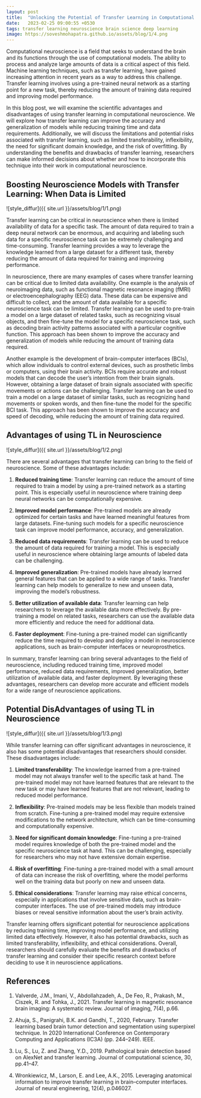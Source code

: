 ```yaml
---
layout: post
title:  "Unlocking the Potential of Transfer Learning in Computational Neuroscience: Pros and Cons"
date:   2023-02-25 09:00:55 +0530
tags: transfer learning neuroscience brain science deep learning
image: https://soveshmohapatra.github.io/assets/blog/1/4.png
---
```


Computational neuroscience is a field that seeks to understand the brain and its functions through the use of computational models. The ability to process and analyze large amounts of data is a critical aspect of this field. Machine learning techniques, such as transfer learning, have gained increasing attention in recent years as a way to address this challenge. Transfer learning involves using a pre-trained neural network as a starting point for a new task, thereby reducing the amount of training data required and improving model performance.

In this blog post, we will examine the scientific advantages and disadvantages of using transfer learning in computational neuroscience. We will explore how transfer learning can improve the accuracy and generalization of models while reducing training time and data requirements. Additionally, we will discuss the limitations and potential risks associated with transfer learning, such as limited transferability, inflexibility, the need for significant domain knowledge, and the risk of overfitting. By understanding the benefits and drawbacks of transfer learning, researchers can make informed decisions about whether and how to incorporate this technique into their work in computational neuroscience.

## Boosting Neuroscience Models with Transfer Learning: When Data is Limited

![style_diffur]({{ site.url }}/assets/blog/1/1.png)

Transfer learning can be critical in neuroscience when there is limited availability of data for a specific task. The amount of data required to train a deep neural network can be enormous, and acquiring and labeling such data for a specific neuroscience task can be extremely challenging and time-consuming. Transfer learning provides a way to leverage the knowledge learned from a large dataset for a different task, thereby reducing the amount of data required for training and improving performance.

In neuroscience, there are many examples of cases where transfer learning can be critical due to limited data availability. One example is the analysis of neuroimaging data, such as functional magnetic resonance imaging (fMRI) or electroencephalography (EEG) data. These data can be expensive and difficult to collect, and the amount of data available for a specific neuroscience task can be limited. Transfer learning can be used to pre-train a model on a large dataset of related tasks, such as recognizing visual objects, and then fine-tune the model for a specific neuroscience task, such as decoding brain activity patterns associated with a particular cognitive function. This approach has been shown to improve the accuracy and generalization of models while reducing the amount of training data required.

Another example is the development of brain-computer interfaces (BCIs), which allow individuals to control external devices, such as prosthetic limbs or computers, using their brain activity. BCIs require accurate and robust models that can decode the user’s intention from their brain signals. However, obtaining a large dataset of brain signals associated with specific movements or actions can be challenging. Transfer learning can be used to train a model on a large dataset of similar tasks, such as recognizing hand movements or spoken words, and then fine-tune the model for the specific BCI task. This approach has been shown to improve the accuracy and speed of decoding, while reducing the amount of training data required.

## Advantages of using TL in Neuroscience

![style_diffur]({{ site.url }}/assets/blog/1/2.png)

There are several advantages that transfer learning can bring to the field of neuroscience. Some of these advantages include:

1. **Reduced training time**: Transfer learning can reduce the amount of time required to train a model by using a pre-trained network as a starting point. This is especially useful in neuroscience where training deep neural networks can be computationally expensive.

2. **Improved model performance**: Pre-trained models are already optimized for certain tasks and have learned meaningful features from large datasets. Fine-tuning such models for a specific neuroscience task can improve model performance, accuracy, and generalization.

3. **Reduced data requirements**: Transfer learning can be used to reduce the amount of data required for training a model. This is especially useful in neuroscience where obtaining large amounts of labeled data can be challenging.

4. **Improved generalization**: Pre-trained models have already learned general features that can be applied to a wide range of tasks. Transfer learning can help models to generalize to new and unseen data, improving the model’s robustness.

5. **Better utilization of available data**: Transfer learning can help researchers to leverage the available data more effectively. By pre-training a model on related tasks, researchers can use the available data more efficiently and reduce the need for additional data.

6. **Faster deployment**: Fine-tuning a pre-trained model can significantly reduce the time required to develop and deploy a model in neuroscience applications, such as brain-computer interfaces or neuroprosthetics.

In summary, transfer learning can bring several advantages to the field of neuroscience, including reduced training time, improved model performance, reduced data requirements, improved generalization, better utilization of available data, and faster deployment. By leveraging these advantages, researchers can develop more accurate and efficient models for a wide range of neuroscience applications.

## Potential DisAdvantages of using TL in Neuroscience

![style_diffur]({{ site.url }}/assets/blog/1/3.png)

While transfer learning can offer significant advantages in neuroscience, it also has some potential disadvantages that researchers should consider. These disadvantages include:

1. **Limited transferability**: The knowledge learned from a pre-trained model may not always transfer well to the specific task at hand. The pre-trained model may not have learned features that are relevant to the new task or may have learned features that are not relevant, leading to reduced model performance.

2. **Inflexibility**: Pre-trained models may be less flexible than models trained from scratch. Fine-tuning a pre-trained model may require extensive modifications to the network architecture, which can be time-consuming and computationally expensive.

3. **Need for significant domain knowledge**: Fine-tuning a pre-trained model requires knowledge of both the pre-trained model and the specific neuroscience task at hand. This can be challenging, especially for researchers who may not have extensive domain expertise.

4. **Risk of overfitting**: Fine-tuning a pre-trained model with a small amount of data can increase the risk of overfitting, where the model performs well on the training data but poorly on new and unseen data.

5. **Ethical considerations**: Transfer learning may raise ethical concerns, especially in applications that involve sensitive data, such as brain-computer interfaces. The use of pre-trained models may introduce biases or reveal sensitive information about the user’s brain activity.

Transfer learning offers significant potential for neuroscience applications by reducing training time, improving model performance, and utilizing limited data effectively. However, it also has potential drawbacks, such as limited transferability, inflexibility, and ethical considerations. Overall, researchers should carefully evaluate the benefits and drawbacks of transfer learning and consider their specific research context before deciding to use it in neuroscience applications.

## References

1. Valverde, J.M., Imani, V., Abdollahzadeh, A., De Feo, R., Prakash, M., Ciszek, R. and Tohka, J., 2021. Transfer learning in magnetic resonance brain imaging: A systematic review. Journal of imaging, 7(4), p.66.

2. Ahuja, S., Panigrahi, B.K. and Gandhi, T., 2020, February. Transfer learning based brain tumor detection and segmentation using superpixel technique. In 2020 International Conference on Contemporary Computing and Applications (IC3A) (pp. 244–249). IEEE.

3. Lu, S., Lu, Z. and Zhang, Y.D., 2019. Pathological brain detection based on AlexNet and transfer learning. Journal of computational science, 30, pp.41–47.

4. Wronkiewicz, M., Larson, E. and Lee, A.K., 2015. Leveraging anatomical information to improve transfer learning in brain–computer interfaces. Journal of neural engineering, 12(4), p.046027.


